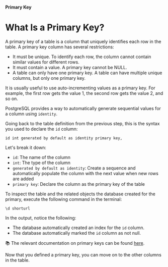 #### Primary Key

# What Is a Primary Key?

A primary key of a table is a column that uniquely identifies each row in the table. A primary key column has several restrictions:

- It must be unique. To identify each row, the column cannot contain similar values for different rows.
- It must contain a value. A primary key cannot be NULL.
- A table can only have one primary key. A table can have multiple unique columns, but only one primary key.

It is usually useful to use auto-incrementing values as a primary key. For example, the first row gets the value 1, the second row gets the value 2, and so on.

PostgreSQL provides a way to automatically generate sequential values for a column using `identity`.

Going back to the table definition from the previous step, this is the syntax you used to declare the `id` column:

```
id int generated by default as identity primary key,
```

Let's break it down:

- `id`: The name of the column
- `int`: The type of the column
- `generated by default as identity`: Create a sequence and automatically populate the column with the next value when new rows are added
- `primary key`: Declare the column as the primary key of the table

To inspect the table and the related objects the database created for the primary, execute the following command in the terminal:

```
\d shorturl
```

In the output, notice the following:

- The database automatically created an index for the `id` column.
- The database automatically marked the `id` column as not null.

📚 The relevant documentation on primary keys can be found [here](https://www.postgresql.org/docs/13/ddl-constraints.html#DDL-CONSTRAINTS-PRIMARY-KEYS).

Now that you defined a primary key, you can move on to the other columns in the table.
